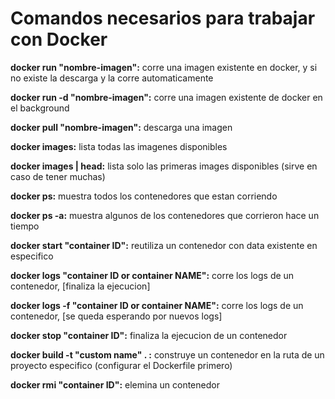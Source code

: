 # Comandos necesarios para trabajar con Docker

**docker run "nombre-imagen":** corre una imagen existente en docker, y si no existe la descarga y la corre automaticamente

**docker run -d "nombre-imagen":** corre una imagen existente de docker en el background

**docker pull "nombre-imagen":** descarga una imagen

**docker images:** lista todas las imagenes disponibles

**docker images | head:** lista solo las primeras images disponibles (sirve en caso de tener muchas)

**docker ps:** muestra todos los contenedores que estan corriendo

**docker ps -a:** muestra algunos de los contenedores que corrieron hace un tiempo

**docker start "container ID":** reutiliza un contenedor con data existente en especifico

**docker logs "container ID or container NAME":** corre los logs de un contenedor, [finaliza la ejecucion]

**docker logs -f "container ID or container NAME":** corre los logs de un contenedor, [se queda esperando por nuevos logs]

**docker stop "container ID":** finaliza la ejecucion de un contenedor

**docker build -t "custom name" . :** construye un contenedor en la ruta de un proyecto especifico (configurar el Dockerfile primero)

**docker rmi "container ID":** elemina un contenedor
